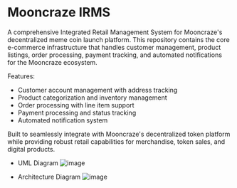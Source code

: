 # Mooncraze IRMS

A comprehensive Integrated Retail Management System for Mooncraze's decentralized meme coin launch platform. This repository contains the core e-commerce infrastructure that handles customer management, product listings, order processing, payment tracking, and automated notifications for the Mooncraze ecosystem.

Features:
- Customer account management with address tracking
- Product categorization and inventory management
- Order processing with line item support
- Payment processing and status tracking
- Automated notification system

Built to seamlessly integrate with Mooncraze's decentralized token platform while providing robust retail capabilities for merchandise, token sales, and digital products.

- UML Diagram
![image](https://github.com/user-attachments/assets/bac1c6fd-8ea0-47c2-9bc9-53794e976546)

- Architecture Diagram
![image](https://github.com/user-attachments/assets/a0eab7a3-c48e-46f3-a454-f12eedc12f84)

